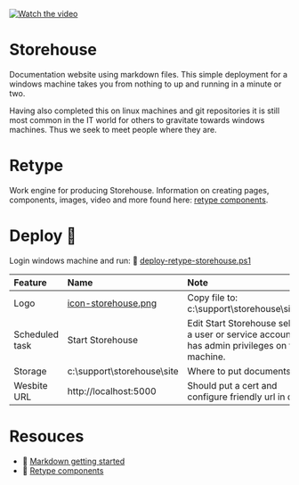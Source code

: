 [![Watch the video](https://woodcloud.one/files/video-player.jpg)](https://woodcloud.one/files/sapphire-storehouse-deploy-1080p.mp4)

# Storehouse
Documentation website using markdown files. This simple deployment for a windows machine takes you from nothing to up and running in a minute or two.

Having also completed this on linux machines and git repositories it is still most common in the IT world for others to gravitate towards windows machines. Thus we seek to meet people where they are.

# Retype
Work engine for producing Storehouse. Information on creating pages, components, images, video and more found here: [retype components](https://retype.com/components/).

# Deploy :hammer:
Login windows machine and run: :page_with_curl: [deploy-retype-storehouse.ps1](deploy-retype-storehouse.ps1)

|Feature|Name|Note|
|:---|:---|:---|
|Logo|[icon-storehouse.png](images/icon-storehouse.png)|Copy file to: c:\support\storehouse\site\files|
|Scheduled task|Start Storehouse|Edit Start Storehouse selecting a user or service account that has admin privileges on the machine.|
|Storage|c:\support\storehouse\site|Where to put documents, etc.|
|Wesbite URL|http://localhost:5000 |Should put a cert and configure friendly url in dns.|

# Resouces
- :blue_book: [Markdown getting started](https://www.markdownguide.org/getting-started/)
- :closed_book: [Retype components](https://retype.com/components/)
